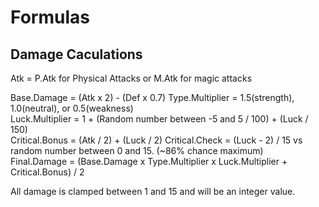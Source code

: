 # Formulas

## Damage Caculations
Atk = P.Atk for Physical Attacks or M.Atk for magic attacks

Base.Damage = (Atk x 2) - (Def x 0.7)
Type.Multiplier = 1.5(strength), 1.0(neutral), or 0.5(weakness)  
Luck.Multiplier = 1 + (Random number between -5 and 5 / 100) + (Luck / 150)  
Critical.Bonus = (Atk / 2) + (Luck / 2)
Critical.Check = (Luck - 2) / 15 vs random number between 0 and 15.  (~86% chance maximum)  
Final.Damage = (Base.Damage x Type.Multiplier x Luck.Multiplier + Critical.Bonus) / 2

All damage is clamped between 1 and 15 and will be an integer value.  




